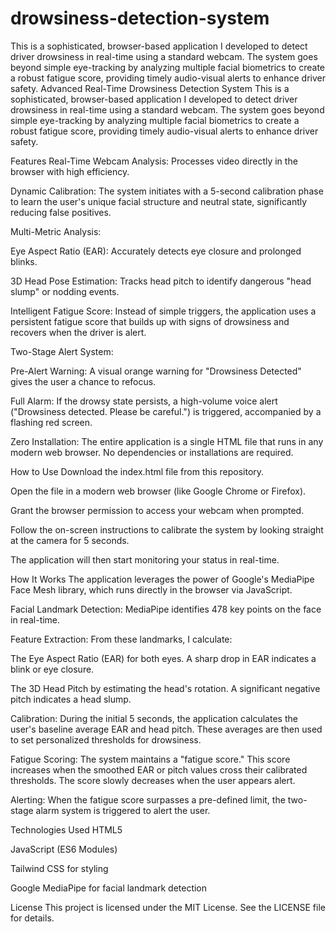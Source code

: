 # drowsiness-detection-system
This is a sophisticated, browser-based application I developed to detect driver drowsiness in real-time using a standard webcam. The system goes beyond simple eye-tracking by analyzing multiple facial biometrics to create a robust fatigue score, providing timely audio-visual alerts to enhance driver safety.
Advanced Real-Time Drowsiness Detection System
This is a sophisticated, browser-based application I developed to detect driver drowsiness in real-time using a standard webcam. The system goes beyond simple eye-tracking by analyzing multiple facial biometrics to create a robust fatigue score, providing timely audio-visual alerts to enhance driver safety.

Features
Real-Time Webcam Analysis: Processes video directly in the browser with high efficiency.

Dynamic Calibration: The system initiates with a 5-second calibration phase to learn the user's unique facial structure and neutral state, significantly reducing false positives.

Multi-Metric Analysis:

Eye Aspect Ratio (EAR): Accurately detects eye closure and prolonged blinks.

3D Head Pose Estimation: Tracks head pitch to identify dangerous "head slump" or nodding events.

Intelligent Fatigue Score: Instead of simple triggers, the application uses a persistent fatigue score that builds up with signs of drowsiness and recovers when the driver is alert.

Two-Stage Alert System:

Pre-Alert Warning: A visual orange warning for "Drowsiness Detected" gives the user a chance to refocus.

Full Alarm: If the drowsy state persists, a high-volume voice alert ("Drowsiness detected. Please be careful.") is triggered, accompanied by a flashing red screen.

Zero Installation: The entire application is a single HTML file that runs in any modern web browser. No dependencies or installations are required.

How to Use
Download the index.html file from this repository.

Open the file in a modern web browser (like Google Chrome or Firefox).

Grant the browser permission to access your webcam when prompted.

Follow the on-screen instructions to calibrate the system by looking straight at the camera for 5 seconds.

The application will then start monitoring your status in real-time.

How It Works
The application leverages the power of Google's MediaPipe Face Mesh library, which runs directly in the browser via JavaScript.

Facial Landmark Detection: MediaPipe identifies 478 key points on the face in real-time.

Feature Extraction: From these landmarks, I calculate:

The Eye Aspect Ratio (EAR) for both eyes. A sharp drop in EAR indicates a blink or eye closure.

The 3D Head Pitch by estimating the head's rotation. A significant negative pitch indicates a head slump.

Calibration: During the initial 5 seconds, the application calculates the user's baseline average EAR and head pitch. These averages are then used to set personalized thresholds for drowsiness.

Fatigue Scoring: The system maintains a "fatigue score." This score increases when the smoothed EAR or pitch values cross their calibrated thresholds. The score slowly decreases when the user appears alert.

Alerting: When the fatigue score surpasses a pre-defined limit, the two-stage alarm system is triggered to alert the user.

Technologies Used
HTML5

JavaScript (ES6 Modules)

Tailwind CSS for styling

Google MediaPipe for facial landmark detection

License
This project is licensed under the MIT License. See the LICENSE file for details.
